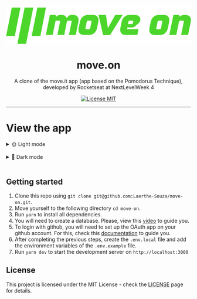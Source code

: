 <h1 align="center">
  </br>
  <img src="./public/logo-dark-mode.svg" />
  </br>
  </br>
  move.on
</h1>

<p align="center">A clone of the move.it app (app based on the Pomodorus Technique), developed by Rocketseat at NextLevelWeek 4</p>

<p align="center">
  <a href="https://opensource.org/licenses/MIT">
    <img src="https://img.shields.io/badge/License-MIT-blue.svg" alt="License MIT">
  </a>
</p>

<hr />

# View the app

<details>
  <summary>🌞 Light mode</summary>

  <br>

  <h1 align="center">
    <img width="250px" src="https://i.ibb.co/MfRkw6s/Captura-de-Tela-28.png" />
    <img width="250px" src="https://i.ibb.co/nzXgcRk/Captura-de-Tela-29.png" />
    <img width="250px" src="https://i.ibb.co/zNr4pcy/Captura-de-Tela-30.png" />
    <img width="250px" src="https://i.ibb.co/6rTv789/Captura-de-Tela-31.png" />
    <img width="250px" src="https://i.ibb.co/pv9wwFY/Captura-de-Tela-32.png" />
    <img width="250px" src="https://i.ibb.co/r7zb6qj/Captura-de-Tela-33.png" />
  </h1>

  <h1 align="center">
    <img width="900px" src="https://s4.gifyu.com/images/c33e61be520047deb38084b2b13b0e7d01_39_19.gif" />
  </h1>

</details>

  <br>

  <details>
  <summary>🌚 Dark mode</summary>

  <br>

  <h1 align="center">
    <img width="250px" src="https://i.ibb.co/RSzkHMx/Captura-de-Tela-21.png" />
    <img width="250px" src="https://i.ibb.co/2v1ghHz/Captura-de-Tela-22.png" />
    <img width="250px" src="https://i.ibb.co/y0Y0hfk/Captura-de-Tela-24.png" />
    <img width="250px" src="https://i.ibb.co/PQWzW4b/Captura-de-Tela-25.png" />
    <img width="250px" src="https://i.ibb.co/ZBRwrSJ/Captura-de-Tela-26.png" />
    <img width="250px" src="https://i.ibb.co/nDk93gw/Captura-de-Tela-27.png" />
  </h1>

  <h1 align="center">
    <img width="900px" src="https://media.giphy.com/media/aaWEimr62DTF3iPsBS/giphy.gif" />
  </h1>

</details>

<br>

## Getting started

1. Clone this repo using `git clone git@github.com:Laerthe-Souza/move-on.git`.
2. Move yourself to the following directory `cd move-on`.
3. Run `yarn` to install all dependencies.
4. You will need to create a database. Please, view this [video](https://www.youtube.com/watch?v=Cz55Jmhfw84&t=1624s) to guide you.
5. To login with github, you will need to set up the OAuth app on your github account. For this, check this [documentation](https://docs.github.com/pt/developers/apps/creating-an-oauth-app) to guide you.
6. After completing the previous steps, create the `.env.local` file and add the environment variables of the `.env.example` file.
7. Run `yarn dev` to start the development server on `http://localhost:3000`

## License

This project is licensed under the MIT License - check the [LICENSE](https://opensource.org/licenses/MIT) page for details.
